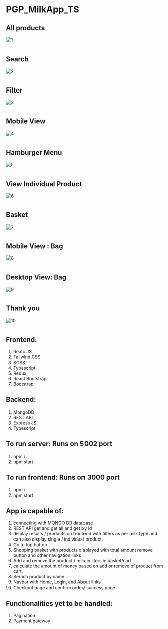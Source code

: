 # PGP_MilkApp_TS

## All products
![1](https://user-images.githubusercontent.com/108927164/215062012-71a92ddc-4d5e-4f44-947e-87f85eda3c95.jpg)
#

## Search
![2](https://user-images.githubusercontent.com/108927164/215062046-1a4fd63c-81ca-4a49-8b26-b411cd7b15fa.jpg)
#

## Filter
![3](https://user-images.githubusercontent.com/108927164/215062086-0c36b31b-d7ea-41c2-b530-dc3545628b5d.jpg)
#

## Mobile View
![4](https://user-images.githubusercontent.com/108927164/215062130-ae9b9b7e-f88b-4adb-847b-5b3082ea9be4.jpg)
#

## Hamburger Menu
![5](https://user-images.githubusercontent.com/108927164/215062163-58e294c5-32e3-4981-a8c8-1bee06e889c1.jpg)
#

## View Individual Product
![6](https://user-images.githubusercontent.com/108927164/215062188-82ce5fb8-3d7e-422e-b16d-77896776185d.jpg)
#

## Basket
![7](https://user-images.githubusercontent.com/108927164/215062214-2e7ca19c-e062-4c87-a0b4-ab27b3c9fb3a.jpg)
#

## Mobile View : Bag
![8](https://user-images.githubusercontent.com/108927164/215062233-a6fbb264-a089-42d8-b252-411bffd2c5c7.jpg)
#

## Desktop View: Bag
![9](https://user-images.githubusercontent.com/108927164/215062286-227ccf7b-cb8e-4ede-94bf-7682fb0f6529.jpg)
#

## Thank you
![10](https://user-images.githubusercontent.com/108927164/215062311-fa2b63bb-09f6-4cf1-8230-304763ffe7e7.jpg)

#

## Frontend:
1. Reatc JS
2. Tailwind CSS
3. SCSS
4. Typescript
5. Redux
6. React Bootstrap
7. Bootstrap

## Backend:
1. MongoDB
2. REST API
3. Express JS
4. Typescript

## To run server: Runs on 5002 port
1. npm i
2. npm start

## To run frontend: Runs on 3000 port
1. npm i 
2. npm start

## App is capable of:
1. connecting with MONGO DB database
2. REST API get and get all and get by id
3. display results / products on frontend with filters as per milk type and can also display single / individual product.
4. Go to top button
5. Shopping basket with products displayed with total amount remove button and other navigation links
6. Add and remove the product / milk in liters in basket/cart
7. calculate the amount of money based on add or remove of product from cart.
8. Serach product by name
9. Navbar with Home, Login, and About links
10. Checkout page and confirm order/ success page

## Functionalities yet to be handled:
1. Pagination
2. Payment gateway





